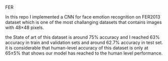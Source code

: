 FER

In this repo I implemented a CNN for face emotion recognition on FER2013 dataset which is one of the most challanging datasets that contains images with 48×48 pixels.

the State of art of this dataset is around 75% accuracy and I reached 63% accuracy in train and validation sets and  around 62.7% accuracy in test set.
it is considerable that human-level accuracy of this dataset is only at 65±5%
that shows our model has reached to the human level performance.